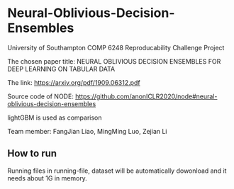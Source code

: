 # Neural-Oblivious-Decision-Ensembles
University of Southampton COMP 6248 Reproducability Challenge Project

The chosen paper title: NEURAL OBLIVIOUS DECISION ENSEMBLES FOR DEEP LEARNING ON TABULAR DATA

The link: https://arxiv.org/pdf/1909.06312.pdf

Source code of NODE: https://github.com/anonICLR2020/node#neural-oblivious-decision-ensembles

lightGBM is used as comparison

Team member: FangJian Liao, MingMing Luo, Zejian Li

## How to run
Running files in running-file, dataset will be automatically dowonload and it needs about 1G in memory.



